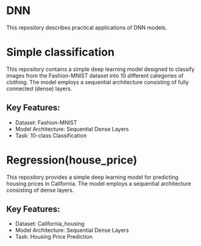 # DNN

This repository describes practical applications of DNN models.

# Simple classification

This repository contains a simple deep learning model designed to classify images from the Fashion-MNIST dataset into 10 different categories of clothing. The model employs a sequential architecture consisting of fully connected (dense) layers.

## Key Features:
+ Dataset: Fashion-MNIST
+ Model Architecture: Sequential Dense Layers
+ Task: 10-class Classification


# Regression(house_price)

This repository provides a simple deep learning model for predicting housing prices in California. The model employs a sequential architecture consisting of dense layers.

## Key Features:
+ Dataset: California_housing
+ Model Architecture: Sequential Dense Layers
+ Task: Housing Price Prediction
